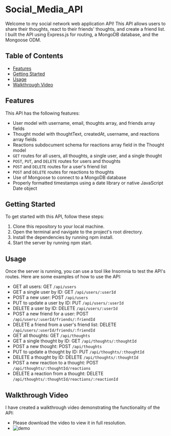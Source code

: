 # Social_Media_API
Welcome to my social network web application API! This API allows users to share their thoughts, react to their friends' thoughts, and create a friend list. I built the API using Express.js for routing, a MongoDB database, and the Mongoose ODM.

## Table of Contents
- [Features](#features)
- [Getting Started](#getting-started)
- [Usage](#usage)
- [Walkthrough Video](#walkthrough-video)


## Features
This API has the following features:
- User model with username, email, thoughts array, and friends array fields
- Thought model with thoughtText, createdAt, username, and reactions array fields
- Reactions subdocument schema for reactions array field in the Thought model
- `GET` routes for all users, all thoughts, a single user, and a single thought
- `POST`, `PUT`, and `DELETE` routes for users and thoughts
- `POST` and `DELETE` routes for a user's friend list
- `POST` and `DELETE` routes for reactions to thoughts
- Use of Mongoose to connect to a MongoDB database
- Properly formatted timestamps using a date library or native JavaScript Date object

## Getting Started
To get started with this API, follow these steps:
1. Clone this repository to your local machine.
2. Open the terminal and navigate to the project's root directory.
3. Install the dependencies by running npm install.
4. Start the server by running npm start.

## Usage
Once the server is running, you can use a tool like Insomnia to test the API's routes. Here are some examples of how to use the API:

- GET all users: GET `/api/users`
- GET a single user by ID: GET `/api/users/:userId`
- POST a new user: POST `/api/users`
- PUT to update a user by ID: PUT `/api/users/:userId`
- DELETE a user by ID: DELETE `/api/users/:userId`
- POST a new friend for a user: POST `/api/users/:userId/friends/:friendId`
- DELETE a friend from a user's friend list: DELETE `/api/users/:userId/friends/:friendId`
- GET all thoughts: GET `/api/thoughts`
- GET a single thought by ID: GET `/api/thoughts/:thoughtId`
- POST a new thought: POST `/api/thoughts`
- PUT to update a thought by ID: PUT `/api/thoughts/:thoughtId`
- DELETE a thought by ID: DELETE `/api/thoughts/:thoughtId`
- POST a new reaction to a thought: POST `/api/thoughts/:thoughtId/reactions`
- DELETE a reaction from a thought: DELETE `/api/thoughts/:thoughtId/reactions/:reactionId`


## Walkthrough Video
I have created a walkthrough video demonstrating the functionality of the API:


- Please download the video to view it in full resolution.
- ![demo](https://drive.google.com/file/d/1jb0elVbBEQM26A5m5mtk9x84p9z5XdXf/view?usp=share_link)

